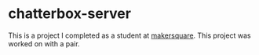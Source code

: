 # chatterbox-server

This is a project I completed as a student at [makersquare](http://makersquare.com). This project was worked on with a pair.
